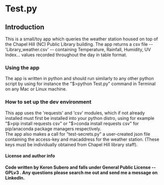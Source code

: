 <h1>Test.py</h1> 

<h2>Introduction </h2>
This is a small/toy app which queries the weather station housed on top of the Chapel Hill (NC) Public Library building. The app returns a csv file -- 'Library_weather.csv' -- containing Temperature, Rainfall, Humidity, UV Index... values recorded throughout the day in table format.
 

<h3> Using the app</h3>
The app is written in python and should run similarly to any other python script by using for instance the "$>python Test.py" command in Terminal on any Mac or Linux machine.

<h3>How to set up the dev environment</h3>
This app uses the 'requests' and 'csv' modules, which if not already installed must first be installed into your python distro, using for example "$>pip install requests csv" or "$>conda install requests csv" for pip/anaconda package managers respectively. 
<br>
The app also makes a call for "test-secrets.py" a user-created json file containing the access-key and macaddress for the weather station. (These keys must be individually obtained from Chapel Hill library staff).

 <h4>License and author info<h4>
Code written by Keron Subero and falls under General Public License -- GPLv3 <https://www.gnu.org/licenses/gpl-3.0.en.html>. Any questions please search me out and send me a message on LinkedIn.

